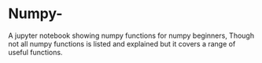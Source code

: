# Numpy-
A jupyter notebook showing numpy functions for numpy beginners,
Though not all numpy functions is listed and explained but it covers a range of useful functions.
